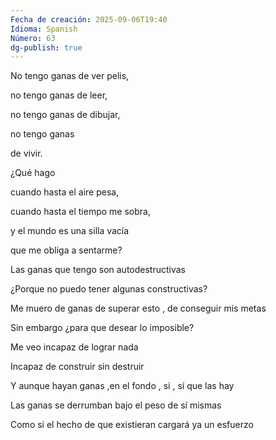 ```yaml
---
Fecha de creación: 2025-09-06T19:40
Idioma: Spanish
Número: 63
dg-publish: true
---
```

No tengo ganas de ver pelis,

no tengo ganas de leer,

no tengo ganas de dibujar,

no tengo ganas

de vivir.

¿Qué hago

cuando hasta el aire pesa,

cuando hasta el tiempo me sobra,

y el mundo es una silla vacía

que me obliga a sentarme?

Las ganas que tengo son autodestructivas

¿Porque no puedo tener algunas constructivas?

Me muero de ganas de superar esto , de conseguir mis metas

Sin embargo ¿para que desear lo imposible?

Me veo incapaz de lograr nada

Incapaz de construir sin destruir

Y aunque hayan ganas ,en el fondo , si , sí que las hay

Las ganas se derrumban bajo el peso de sí mismas

Como si el hecho de que existieran cargará ya un esfuerzo